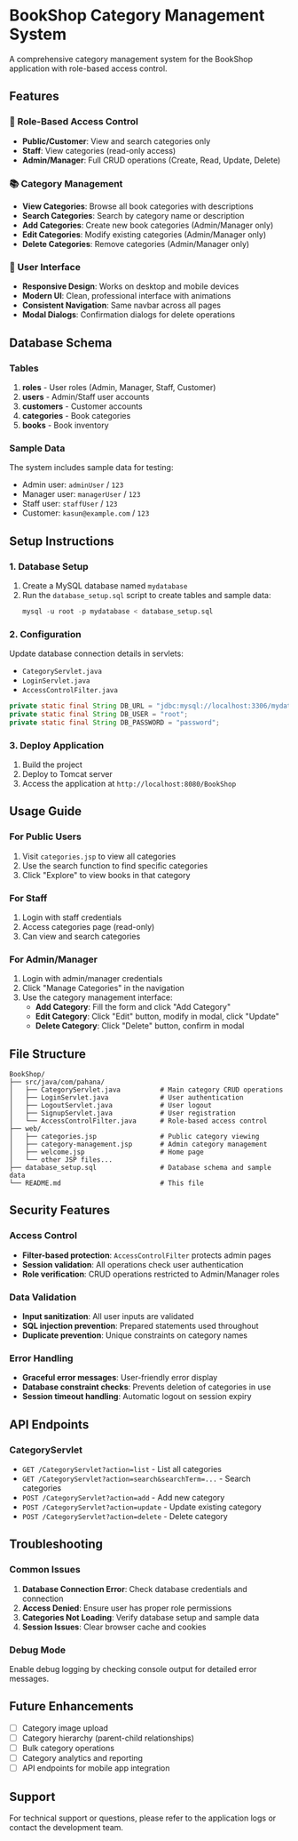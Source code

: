 # BookShop Category Management System

A comprehensive category management system for the BookShop application with role-based access control.

## Features

### 🔐 Role-Based Access Control
- **Public/Customer**: View and search categories only
- **Staff**: View categories (read-only access)
- **Admin/Manager**: Full CRUD operations (Create, Read, Update, Delete)

### 📚 Category Management
- **View Categories**: Browse all book categories with descriptions
- **Search Categories**: Search by category name or description
- **Add Categories**: Create new book categories (Admin/Manager only)
- **Edit Categories**: Modify existing categories (Admin/Manager only)
- **Delete Categories**: Remove categories (Admin/Manager only)

### 🎨 User Interface
- **Responsive Design**: Works on desktop and mobile devices
- **Modern UI**: Clean, professional interface with animations
- **Consistent Navigation**: Same navbar across all pages
- **Modal Dialogs**: Confirmation dialogs for delete operations

## Database Schema

### Tables
1. **roles** - User roles (Admin, Manager, Staff, Customer)
2. **users** - Admin/Staff user accounts
3. **customers** - Customer accounts
4. **categories** - Book categories
5. **books** - Book inventory

### Sample Data
The system includes sample data for testing:
- Admin user: `adminUser` / `123`
- Manager user: `managerUser` / `123`
- Staff user: `staffUser` / `123`
- Customer: `kasun@example.com` / `123`

## Setup Instructions

### 1. Database Setup
1. Create a MySQL database named `mydatabase`
2. Run the `database_setup.sql` script to create tables and sample data:
   ```sql
   mysql -u root -p mydatabase < database_setup.sql
   ```

### 2. Configuration
Update database connection details in servlets:
- `CategoryServlet.java`
- `LoginServlet.java`
- `AccessControlFilter.java`

```java
private static final String DB_URL = "jdbc:mysql://localhost:3306/mydatabase";
private static final String DB_USER = "root";
private static final String DB_PASSWORD = "password";
```

### 3. Deploy Application
1. Build the project
2. Deploy to Tomcat server
3. Access the application at `http://localhost:8080/BookShop`

## Usage Guide

### For Public Users
1. Visit `categories.jsp` to view all categories
2. Use the search function to find specific categories
3. Click "Explore" to view books in that category

### For Staff
1. Login with staff credentials
2. Access categories page (read-only)
3. Can view and search categories

### For Admin/Manager
1. Login with admin/manager credentials
2. Click "Manage Categories" in the navigation
3. Use the category management interface:
   - **Add Category**: Fill the form and click "Add Category"
   - **Edit Category**: Click "Edit" button, modify in modal, click "Update"
   - **Delete Category**: Click "Delete" button, confirm in modal

## File Structure

```
BookShop/
├── src/java/com/pahana/
│   ├── CategoryServlet.java          # Main category CRUD operations
│   ├── LoginServlet.java             # User authentication
│   ├── LogoutServlet.java            # User logout
│   ├── SignupServlet.java            # User registration
│   └── AccessControlFilter.java      # Role-based access control
├── web/
│   ├── categories.jsp                # Public category viewing
│   ├── category-management.jsp       # Admin category management
│   ├── welcome.jsp                   # Home page
│   └── other JSP files...
├── database_setup.sql                # Database schema and sample data
└── README.md                         # This file
```

## Security Features

### Access Control
- **Filter-based protection**: `AccessControlFilter` protects admin pages
- **Session validation**: All operations check user authentication
- **Role verification**: CRUD operations restricted to Admin/Manager roles

### Data Validation
- **Input sanitization**: All user inputs are validated
- **SQL injection prevention**: Prepared statements used throughout
- **Duplicate prevention**: Unique constraints on category names

### Error Handling
- **Graceful error messages**: User-friendly error display
- **Database constraint checks**: Prevents deletion of categories in use
- **Session timeout handling**: Automatic logout on session expiry

## API Endpoints

### CategoryServlet
- `GET /CategoryServlet?action=list` - List all categories
- `GET /CategoryServlet?action=search&searchTerm=...` - Search categories
- `POST /CategoryServlet?action=add` - Add new category
- `POST /CategoryServlet?action=update` - Update existing category
- `POST /CategoryServlet?action=delete` - Delete category

## Troubleshooting

### Common Issues
1. **Database Connection Error**: Check database credentials and connection
2. **Access Denied**: Ensure user has proper role permissions
3. **Categories Not Loading**: Verify database setup and sample data
4. **Session Issues**: Clear browser cache and cookies

### Debug Mode
Enable debug logging by checking console output for detailed error messages.

## Future Enhancements

- [ ] Category image upload
- [ ] Category hierarchy (parent-child relationships)
- [ ] Bulk category operations
- [ ] Category analytics and reporting
- [ ] API endpoints for mobile app integration

## Support

For technical support or questions, please refer to the application logs or contact the development team. 
